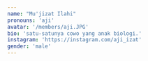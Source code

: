 ```yaml
---
name: "Mu'jizat Ilahi"
pronouns: 'aji'
avatar: '/members/aji.JPG'
bio: 'satu-satunya cowo yang anak biologi.'
instagram: 'https://instagram.com/aji_izat'
gender: 'male'
---
```

